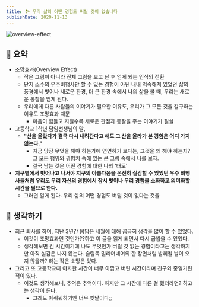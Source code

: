 ```yaml
---
title: 🏞 우리 삶의 어떤 경험도 버릴 것이 없습니다
publishDate: 2020-11-13
---
```

![overview-effect](../img/overview-effect.png)


## 📝 요약 

- 조망효과(Overview Effect)  
  - 작은 그림이 아니라 전체 그림을 보고 난 후 얻게 되는 인식의 전환
  - 단지 소수의 우주비행사만 할 수 있는 경험이 아닌 내내 익숙해져 있었던 삶의 풍경에서 벗어나 새로운 환경, 더 큰 환경 속에서 나의 삶을 볼 때, 우리는 새로운 통찰을 얻게 된다.  
  - 우리에게 다른 사람들의 이야기가 필요한 이유도, 우리가 그 모든 것을 갈구하는 이유도 조망효과 때문  
    - 마음이 힘들고 지칠수록 새로운 관점과 통찰을 주는 이야기가 절실  
- 고등학교 1학년 담임선생님의 말,  
  - **"산을 올랐다가 결국 다시 내려간다고 해도 그 산을 올라가 본 경험은 어디 가지 않는다."**  
    - 지금 당장 무엇을 해야 하는가에 연연하기 보다는, 그것을 왜 해야 하는지? 그 모든 행위와 경험치 속에 있는 큰 그림 속에서 나를 보자.  
    - 결국 남는 것은 어떤 경험에 대한 나의 '태도'  
- **지구별에서 벗어나고 나서야 지구의 아름다움을 온전히 실감할 수 있었던 우주 비행사들처럼 우리도 우리 자신의 경험에서 잠시 벗어나 우리 경험을 소화하고 의미화할 시간을 필요로 한다.**  
  - 그러면 알게 된다. 우리 삶의 어떤 경험도 버릴 것이 없다는 것을  


## 🤔 생각하기 
- 최근 퇴사를 하며, 지난 3년간 몸담은 세월에 대해 곰곰히 생각을 많이 할 수 있었다.  
  - 이것이 조망효과인 것인가??하고 이 글을 읽게 되면서 다시 곱씹을 수 있었다.  
  - 생각해보면 긴 시간이기에 나도 무엇인가 버릴 것 없는 경험이라고는 생각하지만 아직 실감은 나지 않는다. 슬럼독 밀리어네어의 한 장면처럼 발휘될 날이 오지 않을까? 하는 작은 소망은 있다.  
- 그리고 또 고등학교때 야자한 시간이 너무 아깝고 버린 시간이라며 친구와 중얼거린 적이 있다.  
  - 이것도 생각해보니, 추억은 추억이다. 하지만 그 시간에 다른 걸 했더라면? 하고는 생각이 든다. 
    - 그래도 아쉬워하기엔 너무 옛날이다;; 